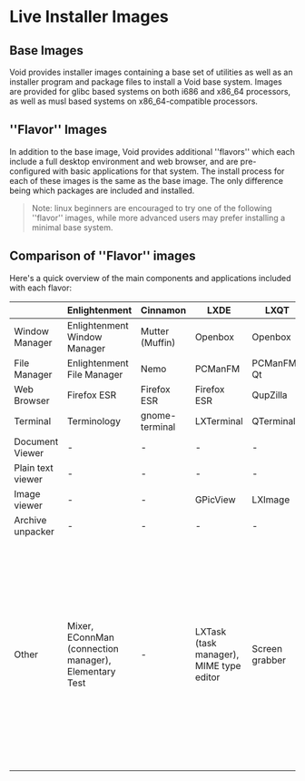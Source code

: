 # Live Installer Images

## Base Images

Void provides installer images containing a base set of utilities as well as an
installer program and package files to install a Void base system. Images are
provided for glibc based systems on both i686 and x86_64 processors, as well as
musl based systems on x86_64-compatible processors.

## ''Flavor'' Images

In addition to the base image, Void provides additional ''flavors'' which each
include a full desktop environment and web browser, and are pre-configured with
basic applications for that system. The install process for each of these images
is the same as the base image. The only difference being which packages are
included and installed.

> Note: linux beginners are encouraged to try one of the following ''flavor''
> images, while more advanced users may prefer installing a minimal base system.

## Comparison of ''Flavor'' images

Here's a quick overview of the main components and applications included with
each flavor:

|                   | Enlightenment                                         | Cinnamon        | LXDE                                    | LXQT           | MATE                                                                                                                                                                | XFCE                                                                                                                                |
|-------------------|-------------------------------------------------------|-----------------|-----------------------------------------|----------------|---------------------------------------------------------------------------------------------------------------------------------------------------------------------|-------------------------------------------------------------------------------------------------------------------------------------|
| Window Manager    | Enlightenment Window Manager                          | Mutter (Muffin) | Openbox                                 | Openbox        | Metacity (Macro)                                                                                                                                                    | xfwm4                                                                                                                               |
| File Manager      | Enlightenment File Manager                            | Nemo            | PCManFM                                 | PCManFM-Qt     | Caja                                                                                                                                                                | Thunar                                                                                                                              |
| Web Browser       | Firefox ESR                                           | Firefox ESR     | Firefox ESR                             | QupZilla       | Firefox ESR                                                                                                                                                         | Firefox ESR                                                                                                                         |
| Terminal          | Terminology                                           | gnome-terminal  | LXTerminal                              | QTerminal      | MATE terminal                                                                                                                                                       | xfce4-Terminal                                                                                                                      |
| Document Viewer   | -                                                     | -               | -                                       | -              | Atril (PS/PDF)                                                                                                                                                      | -                                                                                                                                   |
| Plain text viewer | -                                                     | -               | -                                       | -              | Pluma                                                                                                                                                               | Mousepad                                                                                                                            |
| Image viewer      | -                                                     | -               | GPicView                                | LXImage        | Eye of MATE                                                                                                                                                         | Ristretto                                                                                                                           |
| Archive unpacker  | -                                                     | -               | -                                       | -              | Engrampa                                                                                                                                                            | -                                                                                                                                   |
| Other             | Mixer, EConnMan (connection manager), Elementary Test | -               | LXTask (task manager), MIME type editor | Screen grabber | Screen grabber, file finder, MATE color picker, MATE font viewer, Disk usage analyzer, Power statistics, System monitor (task manager), Dictionary, Log file viewer | Bulk rename, Orage Globaltime, Orage Calendar, Task Manager, Parole Media Player, Audio Mixer, MIME type editor, Application finder |

